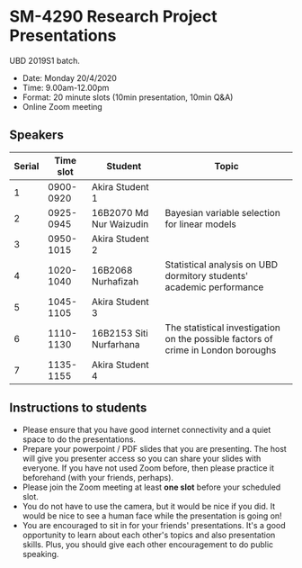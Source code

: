 # SM-4290 Research Project Presentations

UBD 2019S1 batch. 

- Date: Monday 20/4/2020 
- Time: 9.00am-12.00pm
- Format: 20 minute slots (10min presentation, 10min Q&A)
- Online Zoom meeting

## Speakers

| ﻿Serial | Time slot | Student                 | Topic                                                                             |
|--------|-----------|-------------------------|-----------------------------------------------------------------------------------|
| 1      | 0900-0920 | Akira Student 1         |                                                                                   |
| 2      | 0925-0945 | 16B2070 Md Nur Waizudin | Bayesian variable selection for linear models                                     |
| 3      | 0950-1015 | Akira Student 2         |                                                                                   |
| 4      | 1020-1040 | 16B2068 Nurhafizah      | Statistical analysis on UBD dormitory students' academic performance              |
| 5      | 1045-1105 | Akira Student 3         |                                                                                   |
| 6      | 1110-1130 | 16B2153 Siti Nurfarhana | The statistical investigation on the possible factors of crime in London boroughs |
| 7      | 1135-1155 | Akira Student 4         |                                                                                   |

## Instructions to students

- Please ensure that you have good internet connectivity and a quiet space to do the presentations.
- Prepare your powerpoint / PDF slides that you are presenting. The host will give you presenter access so you can share your slides with everyone. If you have not used Zoom before, then please practice it beforehand (with your friends, perhaps).
- Please join the Zoom meeting at least **one slot** before your scheduled slot.
- You do not have to use the camera, but it would be nice if you did. It would be nice to see a human face while the presentation is going on!
- You are encouraged to sit in for your friends' presentations. It's a good opportunity to learn about each other's topics and also presentation skills. Plus, you should give each other encouragement to do public speaking.
